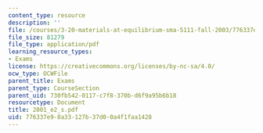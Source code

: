 ```yaml
---
content_type: resource
description: ''
file: /courses/3-20-materials-at-equilibrium-sma-5111-fall-2003/776337e98a33127b37d00a4f1faa1428_2001_e2_s.pdf
file_size: 81279
file_type: application/pdf
learning_resource_types:
- Exams
license: https://creativecommons.org/licenses/by-nc-sa/4.0/
ocw_type: OCWFile
parent_title: Exams
parent_type: CourseSection
parent_uid: 730fb542-0117-c7f8-370b-d6f9a95b6b18
resourcetype: Document
title: 2001_e2_s.pdf
uid: 776337e9-8a33-127b-37d0-0a4f1faa1428
---
```

